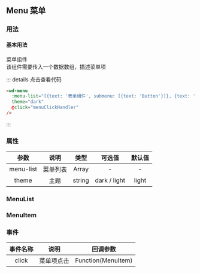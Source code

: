 ## Menu 菜单
### 用法
#### 基本用法
<div class="component-box">
  <div class="component-box-top"><ClientOnly>
    <wd-menu
      :menu-list="[{text: '表单组件', submenu: [{text: 'Button'}]}, {text: '表单组件', submenu: [{text: 'Button'}]},{text: '表单组件', submenu: [{text: 'Button'}]}]"
      theme="dark"
      @click="menuClickHandler"
    />
    </ClientOnly>
  </div>
  <div class="component-box-bottom">
    <div class="component-title">菜单组件</div>
    <div class="component-desc">
      该组件需要传入一个数据数组，描述菜单项
    </div>
  </div>
</div>

::: details 点击查看代码 
```html
<wd-menu
  :menu-list="[{text: '表单组件', submenu: [{text: 'Button'}]}, {text: '表单组件', submenu: [{text: 'Button'}]},{text: '表单组件', submenu: [{text: 'Button'}]}]"
  theme="dark"
  @click="menuClickHandler"
/>
```
:::

### 属性
| 参数 | 说明 | 类型 | 可选值 | 默认值 |
| :--: | :--: | :--: | :--: | :--: |
| menu-list | 菜单列表 | Array | - | - |
| theme | 主题 | string | dark / light | light |

### MenuList

### MenuItem
### 事件
| 事件名称 | 说明 | 回调参数 |
| :--: | :--: | :--: |
| click | 菜单项点击 | Function(MenuItem) |